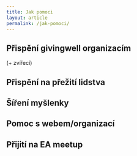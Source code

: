 ```yaml
---
title: Jak pomoci
layout: article
permalink: /jak-pomoci/
---
```


## Přispění givingwell organizacím

(+ zvířecí)

## Přispění na přežití lidstva

## Šíření myšlenky

## Pomoc s webem/organizací

## Přijití na EA meetup



